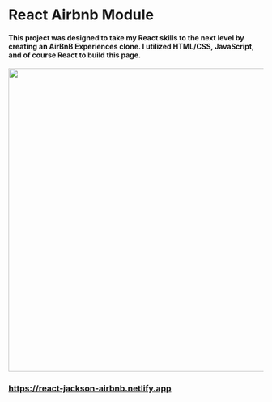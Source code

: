 # React Airbnb Module

#### This project was designed to take my React skills to the next level by creating an AirBnB Experiences clone. I utilized HTML/CSS, JavaScript, and of course React to build this page.

<img src="images/ScreenShot.png" width="600px" />

### https://react-jackson-airbnb.netlify.app
